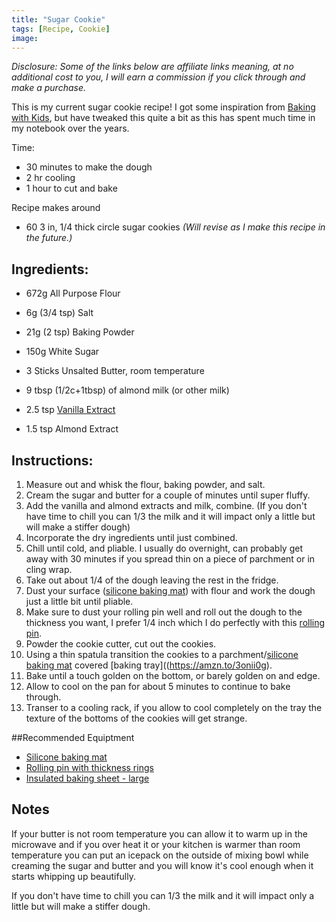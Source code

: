 ```yaml
---
title: "Sugar Cookie"
tags: [Recipe, Cookie]
image: 
---
```

_Disclosure: Some of the links below are affiliate links meaning, at no additional cost to you, I will earn a commission if you click through and make a purchase._

This is my current sugar cookie recipe! I got some inspiration from [Baking with Kids](https://themotheroverload.com/baking-with-kids-eggless-sugar-cookies/), but have tweaked this quite a bit as this has spent much time in my notebook over the years.

Time: 
* 30 minutes to make the dough
* 2 hr cooling
* 1 hour to cut and bake

Recipe makes around 
* 60 3 in, 1/4 thick circle sugar cookies
_(Will revise as I make this recipe in the future.)_ 

## Ingredients: 
* 672g All Purpose Flour
* 6g (3/4 tsp) Salt 
* 21g (2 tsp) Baking Powder


* 150g White Sugar
* 3 Sticks Unsalted Butter, room temperature


* 9 tbsp (1/2c+1tbsp) of almond milk (or other milk) 
* 2.5 tsp [Vanilla Extract](https://amzn.to/3sfBM85)
* 1.5 tsp Almond Extract

## Instructions:
1. Measure out and whisk the flour, baking powder, and salt.
2. Cream the sugar and butter for a couple of minutes until super fluffy.
3. Add the vanilla and almond extracts and milk, combine. (If you don't have time to chill you can 1/3 the milk and it will impact only a little but will make a stiffer dough)
4. Incorporate the dry ingredients until just combined.
5. Chill until cold, and pliable. I usually do overnight, can probably get away with 30 minutes if you spread thin on a piece of parchment or in cling wrap. 
6. Take out about 1/4 of the dough leaving the rest in the fridge.
7. Dust your surface ([silicone baking mat](https://amzn.to/3sw03H6)) with flour and work the dough just a little bit until pliable.
7. Make sure to dust your rolling pin well and roll out the dough to the thickness you want, I prefer 1/4 inch which I do perfectly with this [rolling pin](https://amzn.to/3ATF8BG).
8. Powder the cookie cutter, cut out the cookies. 
9. Using a thin spatula transition the cookies to a parchment/[silicone baking mat](https://amzn.to/3sw03H6) covered [baking tray]((https://amzn.to/3onii0g).
10. Bake until a touch golden on the bottom, or barely golden on and edge. 
11. Allow to cool on the pan for about 5 minutes to continue to bake through. 
12. Transer to a cooling rack, if you allow to cool completely on the tray the texture of the bottoms of the cookies will get strange. 

##Recommended Equiptment 
* [Silicone baking mat](https://amzn.to/3sw03H6)
* [Rolling pin with thickness rings](https://amzn.to/3ATF8BG)
* [Insulated baking sheet - large](https://amzn.to/3onii0g)

## Notes 
If your butter is not room temperature you can allow it to warm up in the microwave and if you over heat it or your kitchen is warmer than room temperature you can put an icepack on the outside of mixing bowl while creaming the sugar and butter and you will know it's cool enough when it starts whipping up beautifully. 


If you don't have time to chill you can 1/3 the milk and it will impact only a little but will make a stiffer dough.
